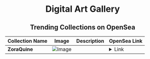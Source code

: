 <div align="center">

# Digital Art Gallery

## Trending Collections on OpenSea

| Collection Name                       | Image                                                                                     | Description                       | OpenSea Link                                                                                          |
|---------------------------------------|-------------------------------------------------------------------------------------------|-----------------------------------|--------------------------------------------------------------------------------------------------------|
| **ZoraQuine** | ![Image](https://i.seadn.io/s/raw/files/8fb08110a0eda999577f589406f75de6.jpg?w=500&auto=format?w=200&auto=format) |  | <details><summary>Link</summary>[ZoraQuine](https://opensea.io/collection/zoraquine)</details> |

</div>